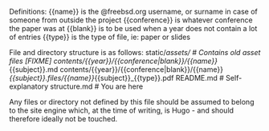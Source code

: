 Definitions:
{{name}} is the @freebsd.org username, or surname in case of someone from outside the project
{{conference}} is whatever conference the paper was at
{{blank}} is to be used when a year does not contain a lot of entries 
{{type}} is the type of file, ie: paper or slides

File and directory structure is as follows:
static/_assets/ # Contains old asset files [FIXME]
contents/{{year}}/{{conference|blank}}/{{name}}_{{subject}}.md
contents/{{year}}/{{conference|blank}}/{{name}}_{{subject}}.files/{{name}}_{{subject}}_{{type}}.pdf
README.md # Self-explanatory
structure.md # You are here

Any files or directory not defined by this file should be assumed to belong to the site engine which, at the time of writing, is Hugo - and should therefore ideally not be touched.
